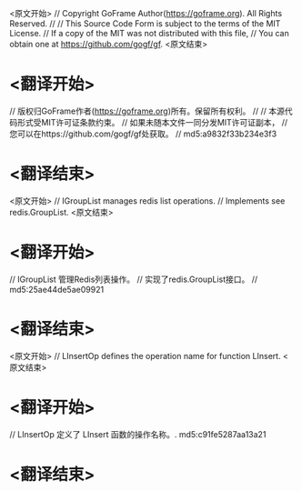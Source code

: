 
<原文开始>
// Copyright GoFrame Author(https://goframe.org). All Rights Reserved.
//
// This Source Code Form is subject to the terms of the MIT License.
// If a copy of the MIT was not distributed with this file,
// You can obtain one at https://github.com/gogf/gf.
<原文结束>

# <翻译开始>
// 版权归GoFrame作者(https://goframe.org)所有。保留所有权利。
//
// 本源代码形式受MIT许可证条款约束。
// 如果未随本文件一同分发MIT许可证副本，
// 您可以在https://github.com/gogf/gf处获取。
// md5:a9832f33b234e3f3
# <翻译结束>


<原文开始>
// IGroupList manages redis list operations.
// Implements see redis.GroupList.
<原文结束>

# <翻译开始>
// IGroupList 管理Redis列表操作。
// 实现了redis.GroupList接口。
// md5:25ae44de5ae09921
# <翻译结束>


<原文开始>
// LInsertOp defines the operation name for function LInsert.
<原文结束>

# <翻译开始>
// LInsertOp 定义了 LInsert 函数的操作名称。. md5:c91fe5287aa13a21
# <翻译结束>

